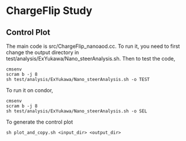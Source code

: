 # ChargeFlip Study

## Control Plot
The main code is src/ChargeFlip_nanoaod.cc. To run it, you need to first change the output directory in test/analysis/ExYukawa/Nano_steerAnalysis.sh.
Then to test the code,
```
cmsenv
scram b -j 8
sh test/analysis/ExYukawa/Nano_steerAnalysis.sh -o TEST
```
To run it on condor,
```
cmsenv
scram b -j 8
sh test/analysis/ExYukawa/Nano_steerAnalysis.sh -o SEL
```
To generate the control plot
```
sh plot_and_copy.sh <input_dir> <output_dir>
```



